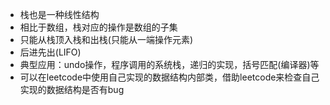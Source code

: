 * 栈也是一种线性结构
* 相比于数组，栈对应的操作是数组的子集
* 只能从栈顶入栈和出栈(只能从一端操作元素)
* 后进先出(LIFO)
* 典型应用：undo操作，程序调用的系统栈，递归的实现，括号匹配(编译器)等
* 可以在leetcode中使用自己实现的数据结构内部类，借助leetcode来检查自己实现的数据结构是否有bug